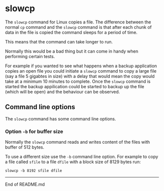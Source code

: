 # slowcp

The `slowcp` command for Linux copies a file. The difference between the normal `cp` command and
the `slowcp` command is that after each chunk of data in the file is copied the command
sleeps for a period of time.

This means that the command can take longer to run.

Normally this would be a bad thing but it can come in handy when performing certain tests.

For example if you wanted to see what happens when a backup application copies an open file you could
initiate a `slowcp` command to copy a large file (say a file 5 gigabtes in size) with a delay that would
mean the copy would take at a minimum 10 minutes to complete. Once the `slowcp` command is started the
backup appilication could be started to backup up the file (which will be open) and the behaviour
can be observed.

## Command line options

The `slowcp` command has some command line options.

### Option `-b` for buffer size

Normally the `slowcp` command reads and writes content of the files with buffer of 512 bytes.

To use a different size use the `-b` command line option. For example to copy a file called
`sfile` to a file `dfile` with a block size of 8129 bytes run:

```
slowcp -b 8192 sfile dfile
```




----------------
End of README.md
